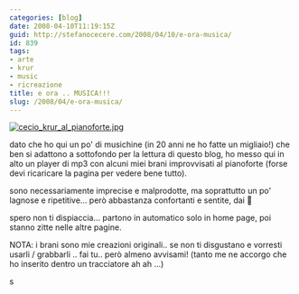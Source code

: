 ```yaml
---
categories: [blog]
date: 2008-04-10T11:19:15Z
guid: http://stefanocecere.com/2008/04/10/e-ora-musica/
id: 839
tags:
- arte
- krur
- music
- ricreazione
title: e ora .. MUSICA!!!
slug: /2008/04/e-ora-musica/
---
```


<a href="http://www.flickr.com/photos/krur/sets/72157603371676233/" target="_blank"><img src='http://stefanocecere.com/wp-content/uploads/sites/3/2008/04/cecio_krur_al_pianoforte.jpg' alt='cecio_krur_al_pianoforte.jpg' /></a>

dato che ho qui un po' di musichine (in 20 anni ne ho fatte un migliaio!) che ben si adattono a sottofondo per la lettura di questo blog, ho messo qui in alto un player di mp3 con alcuni miei brani improvvisati al pianoforte (forse devi ricaricare la pagina per vedere bene tutto).

sono necessariamente imprecise e malprodotte, ma soprattutto un po' lagnose e ripetitive… però abbastanza confortanti e sentite, dai 🙂
  
spero non ti dispiaccia… partono in automatico solo in home page, poi stanno zitte nelle altre pagine.

NOTA: i brani sono mie creazioni originali.. se non ti disgustano e vorresti usarli / grabbarli .. fai tu.. però almeno avvisami! (tanto me ne accorgo che ho inserito dentro un tracciatore ah ah …)

s
